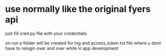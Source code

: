 
# use normally like the original fyers api
just fill cred.py file with your credentials

on run a folder will be created for log
and access_token.txt file where u dont have to relogin over and over while in app development
